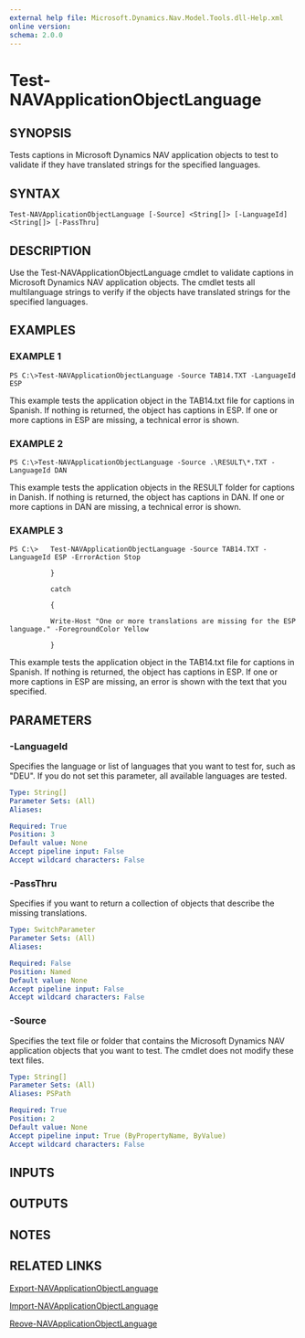 ```yaml
---
external help file: Microsoft.Dynamics.Nav.Model.Tools.dll-Help.xml
online version:
schema: 2.0.0
---
```


# Test-NAVApplicationObjectLanguage

## SYNOPSIS
Tests captions in Microsoft Dynamics NAV application objects to test to validate if they have translated strings for the specified languages.

## SYNTAX

```
Test-NAVApplicationObjectLanguage [-Source] <String[]> [-LanguageId] <String[]> [-PassThru]
```

## DESCRIPTION
Use the Test-NAVApplicationObjectLanguage cmdlet to validate captions in Microsoft Dynamics NAV application objects.
The cmdlet tests all multilanguage strings to verify if the objects have translated strings for the specified languages.

## EXAMPLES

### EXAMPLE 1
```
PS C:\>Test-NAVApplicationObjectLanguage -Source TAB14.TXT -LanguageId ESP
```

This example tests the application object in the TAB14.txt file for captions in Spanish.
If nothing is returned, the object has captions in ESP.
If one or more captions in ESP are missing, a technical error is shown.

### EXAMPLE 2
```
PS C:\>Test-NAVApplicationObjectLanguage -Source .\RESULT\*.TXT -LanguageId DAN
```

This example tests the application objects in the RESULT folder for captions in Danish.
If nothing is returned, the object has captions in DAN.
If one or more captions in DAN are missing, a technical error is shown.

### EXAMPLE 3
```
PS C:\>   Test-NAVApplicationObjectLanguage -Source TAB14.TXT -LanguageId ESP -ErrorAction Stop

          }

          catch

          {

          Write-Host "One or more translations are missing for the ESP language." -ForegroundColor Yellow

          }
```

This example tests the application object in the TAB14.txt file for captions in Spanish.
If nothing is returned, the object has captions in ESP.
If one or more captions in ESP are missing, an error is shown with the text that you specified.

## PARAMETERS

### -LanguageId
Specifies the language or list of languages that you want to test for, such as "DEU".
If you do not set this parameter, all available languages are tested.

```yaml
Type: String[]
Parameter Sets: (All)
Aliases:

Required: True
Position: 3
Default value: None
Accept pipeline input: False
Accept wildcard characters: False
```

### -PassThru
Specifies if you want to return a collection of objects that describe the missing translations.

```yaml
Type: SwitchParameter
Parameter Sets: (All)
Aliases:

Required: False
Position: Named
Default value: None
Accept pipeline input: False
Accept wildcard characters: False
```

### -Source
Specifies the text file or folder that contains the Microsoft Dynamics NAV application objects that you want to test.
The cmdlet does not modify these text files.

```yaml
Type: String[]
Parameter Sets: (All)
Aliases: PSPath

Required: True
Position: 2
Default value: None
Accept pipeline input: True (ByPropertyName, ByValue)
Accept wildcard characters: False
```

## INPUTS

## OUTPUTS

## NOTES

## RELATED LINKS
[Export-NAVApplicationObjectLanguage](Export-NAVApplicationObjectLanguage.md)  

[Import-NAVApplicationObjectLanguage](Import-NAVApplicationObjectLanguage)  

[Reove-NAVApplicationObjectLanguage](Remove-NAVApplicationObjectLanguage.md)
